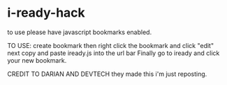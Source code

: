 # i-ready-hack
to use please have javascript bookmarks enabled.


TO USE: create bookmark then right click the bookmark and click "edit" 
next copy and paste iready.js into the url bar
Finally go to iready and click your new bookmark.

CREDIT TO DARIAN AND DEVTECH they made this i'm just reposting.
